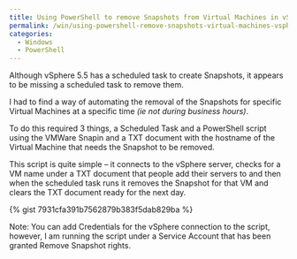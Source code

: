 ```yaml
---
title: Using PowerShell to remove Snapshots from Virtual Machines in vSphere
permalink: /win/using-powershell-remove-snapshots-virtual-machines-vsphere/
categories:
  - Windows
  - PowerShell
---
```

Although vSphere 5.5 has a scheduled task to create Snapshots, it appears to be missing a scheduled task to remove them.

I had to find a way of automating the removal of the Snapshots for specific Virtual Machines at a specific time _(ie not during business hours)_.

To do this required 3 things, a Scheduled Task and a PowerShell script using the VMWare Snapin and a TXT document with the hostname of the Virtual Machine that needs the Snapshot to be removed.

This script is quite simple – it connects to the vSphere server, checks for a VM name under a TXT document that people add their servers to and then when the scheduled task runs it removes the Snapshot for that VM and clears the TXT document ready for the next day.

{% gist 7931cfa391b7562879b383f5dab829ba %}

Note: You can add Credentials for the vSphere connection to the script, however, I am running the script under a Service Account that has been granted Remove Snapshot rights.
